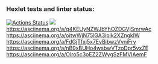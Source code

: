 ### Hexlet tests and linter status:
[![Actions Status](https://github.com/GurevichSergey/java-project-lvl1/workflows/hexlet-check/badge.svg)](https://github.com/GurevichSergey/java-project-lvl1/actions)
<a href="https://codeclimate.com/github/GurevichSergey/java-project-lvl1/maintainability"><img src="https://api.codeclimate.com/v1/badges/858f6cd7995ae929aae1/maintainability" /></a>
https://asciinema.org/a/q4KEUyNZWJbYhOZDGVjSmrwAc
https://asciinema.org/a/oitwWjN75lGA3iplk2XZngkIW
https://asciinema.org/a/FdGjTfxj5x7EvBibwzVvniFry
https://asciinema.org/a/nB9xBUHo4wsbwVTzoDpr5vxZE
https://asciinema.org/a/Olro5c3oEZ2ZWygSzFMVIAemF



